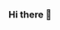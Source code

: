 ### Hi there 👋

<!--
**arnokoehler/arnokoehler** is a ✨ _special_ ✨ repository because its `README.md` (this file) appears on your GitHub profile.

Here are some ideas to get you started:

- 🔭 I’m currently working at Schiphol as a client
- 🌱 I’m currently learning to be a mentor for my team
- 🤔 I’m looking for help with how to grow a technical team
- 💬 Ask me about anything
- 📫 How to reach me: arno.koehler@iodigital.com
- ⚡ Fun fact: next to Software Development I like running and crossfit
-->
